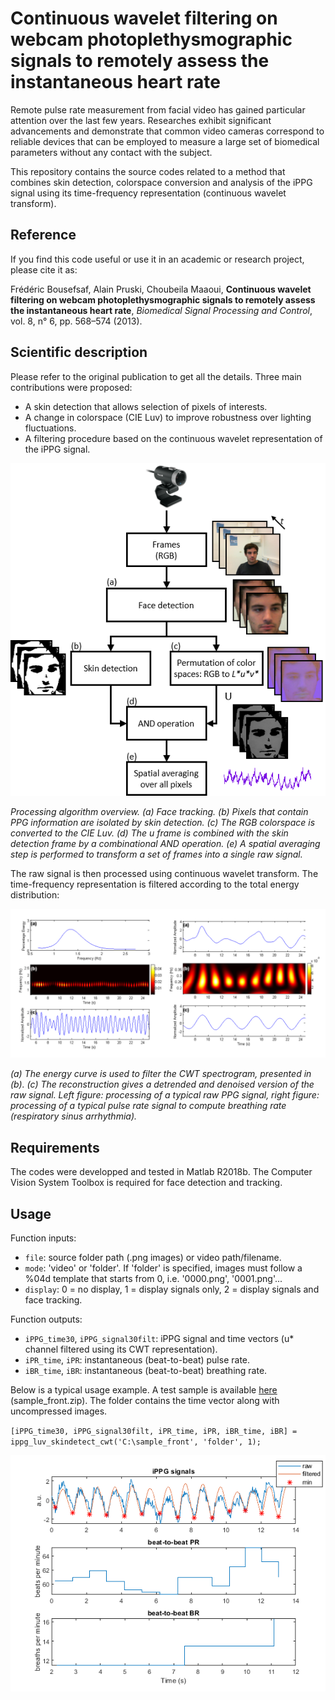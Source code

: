 # Continuous wavelet filtering on webcam photoplethysmographic signals to remotely assess the instantaneous heart rate

Remote pulse rate measurement from facial video has gained particular attention over the last few years. Researches exhibit significant advancements and demonstrate that common video cameras correspond to reliable devices that can be employed to measure a large set of biomedical parameters without any contact with the subject.

This repository contains the source codes related to a method that combines skin detection, colorspace conversion and analysis of the iPPG signal using its time-frequency representation (continuous wavelet transform).


## Reference
If you find this code useful or use it in an academic or research project, please cite it as: 

Frédéric Bousefsaf, Alain Pruski, Choubeila Maaoui, **Continuous wavelet filtering on webcam photoplethysmographic signals to remotely assess the instantaneous heart rate**, *Biomedical Signal Processing and Control*, vol. 8, n° 6, pp. 568–574 (2013).


## Scientific description
Please refer to the original publication to get all the details. Three main contributions were proposed:
- A skin detection that allows selection of pixels of interests.
- A change in colorspace (CIE Luv) to improve robustness over lighting fluctuations.
- A filtering procedure based on the continuous wavelet representation of the iPPG signal.

![Alt text](illustrations/method.png?raw=true "Method")

*Processing algorithm overview. (a) Face tracking. (b) Pixels that contain PPG information are isolated by skin detection. (c) The RGB colorspace is converted to the CIE Luv. (d) The u frame is combined with the skin detection frame by a combinational AND operation. (e) A spatial averaging step is performed to transform a set of frames into a single raw signal.*

The raw signal is then processed using continuous wavelet transform. The time-frequency representation is filtered according to the total energy distribution:

![Alt text](illustrations/cwt.png?raw=true "iPPG signal processing using cwt")

*(a) The energy curve is used to filter the CWT spectrogram, presented in (b). (c) The reconstruction gives a detrended and denoised version of the raw signal. Left figure: processing of a typical raw PPG signal, right figure: processing of a typical pulse rate signal to compute breathing rate (respiratory sinus arrhythmia).*

## Requirements
The codes were developped and tested in Matlab R2018b. The Computer Vision System Toolbox is required for face detection and tracking.


## Usage
Function inputs: 
- `file`: source folder path (.png images) or video path/filename.
- `mode`: 'video' or 'folder'. If 'folder' is specified, images must follow a %04d template that starts from 0, i.e. '0000.png', '0001.png'...
- `display`: 0 = no display, 1 = display signals only, 2 = display signals and face tracking.


Function outputs: 
- `iPPG_time30`, `iPPG_signal30filt`: iPPG signal and time vectors (u* channel filtered using its CWT representation).
- `iPR_time`, `iPR`: instantaneous (beat-to-beat) pulse rate.
- `iBR_time`, `iBR`: instantaneous (beat-to-beat) breathing rate.

Below is a typical usage example. A test sample is available  [here](https://drive.google.com/open?id=17l_MJVqw4F9cQpcJ-_wFmFNr3bdZNtw9) (sample_front.zip). The folder contains the time vector along with uncompressed images. 

`[iPPG_time30, iPPG_signal30filt, iPR_time, iPR, iBR_time, iBR] = ippg_luv_skindetect_cwt('C:\sample_front', 'folder', 1);`

![Alt text](illustrations/results.png?raw=true "Results computed from the sample data")
